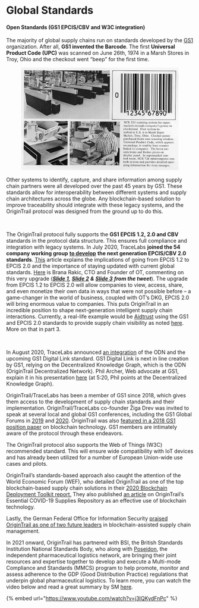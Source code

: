 # Global Standards

#### **Open Standards (GS1 EPCIS/CBV and W3C integration)**

The majority of global supply chains run on standards developed by the [GS1](https://www.gs1.org/) organization. After all, **GS1 invented the Barcode**. The first **Universal Product Code (UPC)** was scanned on June 26th, 1974 in a Marsh Stores in Troy, Ohio and the checkout went “beep” for the first time.

<figure><img src="../.gitbook/assets/image (2) (1).png" alt=""><figcaption></figcaption></figure>

Other systems to identify, capture, and share information among supply chain partners were all developed over the past 45 years by GS1. These standards allow for interoperability between different systems and supply chain architectures across the globe. Any blockchain-based solution to improve traceability should integrate with these legacy systems, and the OriginTrail protocol was designed from the ground up to do this.

<figure><img src="https://miro.medium.com/max/720/0*_fGc4ONcKagfKo_D" alt=""><figcaption></figcaption></figure>

The OriginTrail protocol fully supports the **GS1 EPCIS 1.2, 2.0 and CBV** standards in the protocol data structure. This ensures full compliance and integration with legacy systems. In July 2020, TraceLabs **joined the 54 company working group** [**to develop**](https://medium.com/origintrail/origintrail-joins-the-gs1-global-epcis-cbv-2-0-a032b98d9437) **the next generation EPCIS/CBV 2.0 standards**. [This](https://www.zebra.com/us/en/blog/posts/2020/read-this-if-you-find-operational-visibility-to-be-expensive-and-therefore-elusive.html) article explains the implications of going from EPCIS 1.2 to EPCIS 2.0 and the importance of staying updated with current global standards. [Here](https://twitter.com/BranaRakic/status/1437778632236277776?s=20) is Brana Rakic, CTO and Founder of OT, commenting on this very upgrade ([_**Slide 1**_](https://postimg.cc/R6p2Lv0v)_**,**_ [_**Slide 2**_](https://postimg.cc/0K6Fth6D) _**&**_ [_**Slide 3**_](https://postimg.cc/1n3LF8sW) _**from the tweet**_). The upgrade from EPCIS 1.2 to EPCIS 2.0 will allow companies to view, access, share, and even monetize their own data in ways that were not possible before – a game-changer in the world of business, coupled with OT’s DKG, EPCIS 2.0 will bring enormous value to companies. This puts OriginTrail in an incredible position to shape next-generation intelligent supply chain interactions. Currently, a real-life example would be [Aidtrust](https://www.prnewswire.com/news-releases/trace-labs-and-bsi-have-launched-aidtrust-301449290.html) using the GS1 and EPCIS 2.0 standards to provide supply chain visibility as noted [here](https://twitter.com/JureSkornik/status/1504786723968069664?s=20\&t=4BDvTDCVpJPMaccX7iI0vQ). More on that in part 3.

<figure><img src="https://miro.medium.com/max/720/1*86SvY02vPj3yE9Lq1KiE3g.jpeg" alt=""><figcaption></figcaption></figure>

In August 2020, TraceLabs announced [an integration](https://medium.com/origintrail/gs1-digital-link-a-gateway-towards-trillions-of-digital-twins-8ce657122af1) of the ODN and the upcoming GS1 Digital Link standard. GS1 Digital Link is next in line creation by GS1, relying on the Decentralized Knowledge Graph, which is the ODN (OriginTrail Decentralized Network). Phil Archer, Web advocate at GS1, explain it in his presentation [here](https://youtu.be/jJnahaZ9-Tc) (at 5:20, Phil points at the Decentralized Knowledge Graph).&#x20;

OriginTrail/TraceLabs has been a member of GS1 since 2018, which gives them access to the development of supply chain standards and their implementation. OriginTrail/TraceLabs co-founder Žiga Drev was invited to speak at several local and global GS1 conferences, including the GS1 Global Forums in [2019](https://medium.com/origintrail/origintrail-takes-the-stage-at-the-gs1-global-forum-2019-d62320aa7268) and [2020](https://medium.com/origintrail/trace-labs-presents-fdm-project-at-gs1-global-forum-2020-c8e26af26a40). OriginTrail was also [featured in a 2018 GS1 position paper](https://www.gs1.org/articles/2463/gs1-releases-new-position-paper-future-blockchain-technology) on blockchain technology. GS1 members are intimately aware of the protocol through these endeavors.

The OriginTrail protocol also supports the Web of Things (W3C) recommended standard. This will ensure wide compatibility with IoT devices and has already been utilized for a number of European Union-wide use cases and pilots.

OriginTrail’s standards-based approach also caught the attention of the World Economic Forum (WEF), who detailed OriginTrail as one of the top blockchain-based supply chain solutions in their [2020 Blockchain Deployment Toolkit report.](https://widgets.weforum.org/blockchain-toolkit/step-two) They also published [an article](https://www.weforum.org/agenda/2021/02/origintrail-blockchain-covid-supplies-repository) on OriginTrail’s Essential COVID-19 Supplies Repository as an effective use of blockchain technology.

Lastly, the German Federal Office for Information Security [praised OriginTrail as one of two future leaders](https://www.bsi.bund.de/SharedDocs/Downloads/DE/BSI/Krypto/Blockchain\_Studie-374.html) in blockchain-assisted supply chain management.

In 2021 onward, OriginTrail has partnered with BSI, the British Standards Institution National Standards Body, who along with [Poseidon](https://www.poseidon.team/), the independent pharmaceutical logistics network, are bringing their joint resources and expertise together to develop and execute a Multi-mode Compliance and Standards (MMCS) program to help promote, monitor and assess adherence to the GDP (Good Distribution Practice) regulations that underpin global pharmaceutical logistics. To learn more, you can watch the video below and read a great summary by SM [here](https://www.reddit.com/r/OriginTrail/comments/sh0l2x/how\_on\_earth\_did\_this\_workshop\_by\_bsi\_and/).

{% embed url="https://www.youtube.com/watch?v=j3IQKydFnPc" %}
